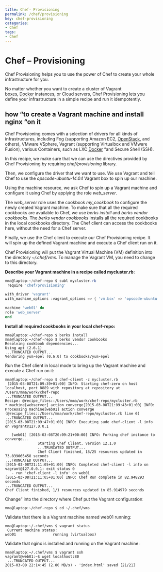 ```yaml
---
title: Chef- Provisioning
permalink: /chef/provisioning
key: chef-provisioning
categories:
- Chef
tags:
- Chef
---
```



Chef – Provisioning
===================

Chef Provisioning helps you to use the power of Chef to create your whole
infrastructure for you.

No matter whether you want to create a cluster of Vagrant
boxes, [Docker](https://subscription.packtpub.com/tech/docker) instances, or
Cloud servers, Chef Provisioning lets you define your infrastructure in a simple
recipe and run it idempotently.

how “to create a Vagrant machine and install nginx “on it
---------------------------------------------------------

Chef Provisioning comes with a selection of drivers for all kinds of
infrastructures, including Fog (supporting Amazon
EC2, [OpenStack](https://subscription.packtpub.com/search?released=Available&tool=OpenStack),
and others), VMware VSphere, Vagrant (supporting Virtualbox and VMware Fusion),
various Containers, such as
LXC [Docker](https://subscription.packtpub.com/tech/docker) “and Secure Shell
(SSH).

In this recipe, we make sure that we can use the directives provided by Chef
Provisioning by requiring *chef/provisioning* library.

Then, we configure the driver that we want to use. We use Vagrant and tell Chef
to use the *opscode-ubuntu-14.04* Vagrant box to spin up our machine.

Using the machine resource, we ask Chef to spin up a Vagrant machine and
configure it using Chef by applying the role *web_server*.

The *web_server* role uses the cookbook *my_cookbook* to configure the newly
created Vagrant machine. To make sure that all the required cookbooks are
available to Chef, we use *berks install* and *berks vendor cookbooks*.
The *berks vendor cookbooks* installs all the required cookbooks in the local
cookbooks directory. The Chef client can access the cookbooks here, without the
need for a Chef server.

Finally, we use the Chef client to execute our Chef Provisioning recipe. It will
spin up the defined Vagrant machine and execute a Chef client run on it.

Chef Provisioning will put the Vagrant Virtual Machine (VM) definition into the
directory *\~/.chef/vms*. To manage the Vagrant VM, you need to change to this
directory.



**Describe your Vagrant machine in a recipe called mycluster.rb:**
```powershell
mma@laptop:~/chef-repo $ subl mycluster.rb
 require 'chef/provisioning'
 
with_driver 'vagrant'
with_machine_options :vagrant_options => { 'vm.box' => 'opscode-ubuntu-14.04' }
 
machine 'web01' do
role 'web_server'
end
```


**Install all required cookbooks in your local chef-repo:**
```
mma@laptop:~/chef-repo $ berks install
mma@laptop:~/chef-repo $ berks vendor cookbooks
Resolving cookbook dependencies...
Using apt (2.6.1)
...TRUNCATED OUTPUT...
Vendoring yum-epel (0.6.0) to cookbooks/yum-epel
```


Run the Chef client in local mode to bring up the Vagrant machine and execute a Chef run on it:
```
mma@laptop:~/chef-repo $ chef-client -z mycluster.rb
 [2015-03-08T21:09:39+01:00] INFO: Starting chef-zero on host localhost, port 8889 with repository at repository at /Users/mma/work/chef-repo
...TRUNCATED OUTPUT...
Recipe: @recipe_files::/Users/mma/work/chef-repo/mycluster.rb
* machine[webserver] action converge[2015-03-08T21:09:43+01:00] INFO: Processing machine[web01] action converge (@recipe_files::/Users/mma/work/chef-repo/mycluster.rb line 6)
...TRUNCATED OUTPUT...
[2015-03-08T21:09:47+01:00] INFO: Executing sudo chef-client -l info on vagrant@127.0.0.1
 
   [web01] [2015-03-08T20:09:21+00:00] INFO: Forking chef instance to converge...
               Starting Chef Client, version 12.1.0
               ...TRUNCATED OUTPUT...
               Chef Client finished, 18/25 resources updated in 73.839065458 seconds
...TRUNCATED OUTPUT...
[2015-03-08T21:11:05+01:00] INFO: Completed chef-client -l info on vagrant@127.0.0.1: exit status 0
   - run 'chef-client -l info' on web01
[2015-03-08T21:11:05+01:00] INFO: Chef Run complete in 82.948293 seconds
...TRUNCATED OUTPUT...
Chef Client finished, 1/1 resources updated in 85.914979 seconds
```


Change” into the directory where Chef put the Vagrant configuration:
```
mma@laptop:~/chef-repo $ cd ~/.chef/vms
```


Validate that there is a Vagrant machine named web01 running:
```
mma@laptop:~/.chef/vms $ vagrant status
 Current machine states:
web01                 running (virtualbox)
```


Validate that nginx is installed and running on the Vagrant machine:
```
mma@laptop:~/.chef/vms $ vagrant ssh
vagrant@web01:~$ wget localhost:80
 ...TRUNCATED OUTPUT...
2015-03-08 22:14:45 (2.80 MB/s) - 'index.html' saved [21/21]
```
